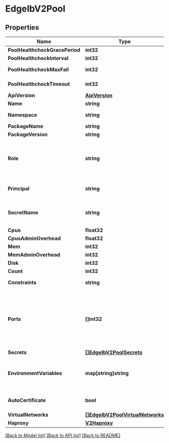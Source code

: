 # EdgelbV2Pool

## Properties
Name | Type | Description | Notes
------------ | ------------- | ------------- | -------------
**PoolHealthcheckGracePeriod** | **int32** | Pool tasks healthcheck grace period (in seconds) | [optional] 
**PoolHealthcheckInterval** | **int32** | Pool tasks healthcheck interval (in seconds) | [optional] 
**PoolHealthcheckMaxFail** | **int32** | Pool tasks healthcheck maximum number of consecutive failures before declaring as unhealthy | [optional] 
**PoolHealthcheckTimeout** | **int32** | Maximum amount of time that Mesos will wait for the healthcheck container to finish executing | [optional] 
**ApiVersion** | [**ApiVersion**](APIVersion.md) |  | [optional] 
**Name** | **string** | The pool name. | [optional] 
**Namespace** | **string** | The DC/OS space (sometimes also referred to as a \&quot;group\&quot;). | [optional] 
**PackageName** | **string** |  | [optional] 
**PackageVersion** | **string** |  | [optional] 
**Role** | **string** | Mesos role for load balancers. Defaults to \&quot;slave_public\&quot; so that load balancers will be run on public agents. Use \&quot;*\&quot; to run load balancers on private agents. Read more about Mesos roles at http://mesos.apache.org/documentation/latest/roles/ | [optional] 
**Principal** | **string** | Mesos principal for pool framework authentication. If omitted or left blank, the service account used to install Edge-LB will be used if present. | [optional] 
**SecretName** | **string** | Service account secret name for pool framework authentication. If omitted or left blank, the service account used to install Edge-LB will be used if present. | [optional] 
**Cpus** | **float32** |  | [optional] 
**CpusAdminOverhead** | **float32** |  | [optional] 
**Mem** | **int32** | Memory requirements (in MB) | [optional] 
**MemAdminOverhead** | **int32** | Memory requirements (in MB) | [optional] 
**Disk** | **int32** | Disk size (in MB) | [optional] 
**Count** | **int32** | Number of load balancer instances in the pool. | [optional] 
**Constraints** | **string** | Marathon style constraints for load balancer instance placement. | [optional] 
**Ports** | **[]int32** | Override ports to allocate for each load balancer instance. Defaults to {{haproxy.frontends[].bindPort}} and   {{haproxy.stats.bindPort}}. Use this field to pre-allocate all needed ports with or   without the frontends present. For example: [80, 443, 9090]. If the length of the ports array is not zero, only the   ports specified will be allocated by the pool scheduler. | [optional] 
**Secrets** | [**[]EdgelbV2PoolSecrets**](EdgelbV2Pool_secrets.md) | DC/OS secrets. | [optional] 
**EnvironmentVariables** | **map[string]string** | Environment variables to pass to tasks. Prefix with \&quot;ELB_FILE_\&quot; and it will be written to a file. For example, the contents of \&quot;ELB_FILE_MYENV\&quot; will be written to \&quot;$ENVFILE/ELB_FILE_MYENV\&quot;. | [optional] 
**AutoCertificate** | **bool** | Autogenerate a self-signed SSL/TLS certificate. It is not generated by default. It will be written to \&quot;$AUTOCERT\&quot;. | [optional] 
**VirtualNetworks** | [**[]EdgelbV2PoolVirtualNetworks**](EdgelbV2Pool_virtualNetworks.md) | Virtual networks to join. | [optional] 
**Haproxy** | [**V2Haproxy**](V2Haproxy.md) |  | [optional] 

[[Back to Model list]](../README.md#documentation-for-models) [[Back to API list]](../README.md#documentation-for-api-endpoints) [[Back to README]](../README.md)



